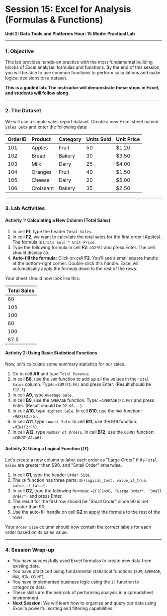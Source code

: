 # Session 15: Excel for Analysis (Formulas & Functions)

**Unit 2: Data Tools and Platforms**
**Hour: 15**
**Mode: Practical Lab**

---

### 1. Objective

This lab provides hands-on practice with the most fundamental building blocks of Excel analysis: formulas and functions. By the end of this session, you will be able to use common functions to perform calculations and make logical decisions on a dataset.

**This is a guided lab. The instructor will demonstrate these steps in Excel, and students will follow along.**

---

### 2. The Dataset

We will use a simple sales report dataset. Create a new Excel sheet named `Sales Data` and enter the following data:

| OrderID | Product | Category | Units Sold | Unit Price |
| :--- | :--- | :--- | :--- | :--- |
| 101 | Apples | Fruit | 50 | $1.20 |
| 102 | Bread | Bakery | 30 | $3.50 |
| 103 | Milk | Dairy | 25 | $4.00 |
| 104 | Oranges | Fruit | 40 | $1.50 |
| 105 | Cheese | Dairy | 20 | $5.00 |
| 106 | Croissant | Bakery | 35 | $2.50 |

---

### 3. Lab Activities

#### Activity 1: Calculating a New Column (Total Sales)

1.  In cell **F1**, type the header `Total Sales`.
2.  In cell **F2**, we want to calculate the total sales for the first order (Apples). The formula is `Units Sold * Unit Price`.
3.  Type the following formula in cell **F2**: `=D2*E2` and press Enter. The cell should display `60`.
4.  **Auto-fill the formula:** Click on cell **F2**. You'll see a small square handle at the bottom-right corner. Double-click this handle. Excel will automatically apply the formula down to the rest of the rows.

Your sheet should now look like this:

| Total Sales |
| :--- |
| 60 |
| 105 |
| 100 |
| 60 |
| 100 |
| 87.5 |

#### Activity 2: Using Basic Statistical Functions

Now, let's calculate some summary statistics for our sales.

1.  Go to cell **A8** and type `Total Revenue`.
2.  In cell **B8**, use the `SUM` function to add up all the values in the `Total Sales` column. Type: `=SUM(F2:F6)` and press Enter. (Result should be `512.5`).
3.  In cell **A9**, type `Average Sale`.
4.  In cell **B9**, use the `AVERAGE` function. Type: `=AVERAGE(F2:F6)` and press Enter. (Result should be `92.08...`).
5.  In cell **A10**, type `Highest Sale`. In cell **B10**, use the `MAX` function: `=MAX(F2:F6)`.
6.  In cell **A11**, type `Lowest Sale`. In cell **B11**, use the `MIN` function: `=MIN(F2:F6)`.
7.  In cell **A12**, type `Number of Orders`. In cell **B12**, use the `COUNT` function: `=COUNT(A2:A6)`.

#### Activity 3: Using a Logical Function (`IF`)

Let's create a new column to label each order as "Large Order" if its `Total Sales` are greater than $90, and "Small Order" otherwise.

1.  In cell **G1**, type the header `Order Size`.
2.  The `IF` function has three parts: `IF(logical_test, value_if_true, value_if_false)`.
3.  In cell **G2**, type the following formula: `=IF(F2>90, "Large Order", "Small Order")` and press Enter.
4.  The result for the first row should be "Small Order" since 60 is not greater than 90.
5.  Use the auto-fill handle on cell **G2** to apply the formula to the rest of the rows.

Your `Order Size` column should now contain the correct labels for each order based on its sales value.

---

### 4. Session Wrap-up

*   You have successfully used Excel formulas to create new data from existing data.
*   You have practiced using fundamental statistical functions (`SUM`, `AVERAGE`, `MAX`, `MIN`, `COUNT`).
*   You have implemented business logic using the `IF` function to categorize data.
*   These skills are the bedrock of performing analysis in a spreadsheet environment.
*   **Next Session:** We will learn how to organize and query our data using Excel's powerful sorting and filtering capabilities.